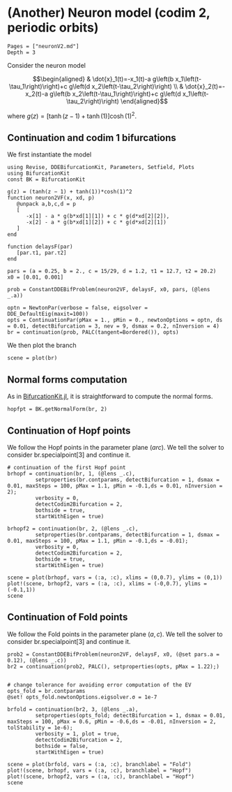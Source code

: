 # (Another) Neuron model (codim 2, periodic orbits)

```@contents
Pages = ["neuronV2.md"]
Depth = 3
```

Consider the neuron model

$$\begin{aligned}
& \dot{x}_1(t)=-x_1(t)-a g\left(b x_1\left(t-\tau_1\right)\right)+c g\left(d x_2\left(t-\tau_2\right)\right) \\
& \dot{x}_2(t)=-x_2(t)-a g\left(b x_2\left(t-\tau_1\right)\right)+c g\left(d x_1\left(t-\tau_2\right)\right)
\end{aligned}$$

where $g(z)=[\tanh (z-1)+\tanh (1)] \cosh (1)^2$. 

## Continuation and codim 1 bifurcations

We first instantiate the model

```@example TUTneuron2
using Revise, DDEBifurcationKit, Parameters, Setfield, Plots
using BifurcationKit
const BK = BifurcationKit

g(z) = (tanh(z − 1) + tanh(1))*cosh(1)^2
function neuron2VF(x, xd, p)
   @unpack a,b,c,d = p
   [
      -x[1] - a * g(b*xd[1][1]) + c * g(d*xd[2][2]),
      -x[2] - a * g(b*xd[1][2]) + c * g(d*xd[2][1])
   ]
end

function delaysF(par)
   [par.τ1, par.τ2]
end

pars = (a = 0.25, b = 2., c = 15/29, d = 1.2, τ1 = 12.7, τ2 = 20.2)
x0 = [0.01, 0.001]

prob = ConstantDDEBifProblem(neuron2VF, delaysF, x0, pars, (@lens _.a))

optn = NewtonPar(verbose = false, eigsolver = DDE_DefaultEig(maxit=100))
opts = ContinuationPar(pMax = 1., pMin = 0., newtonOptions = optn, ds = 0.01, detectBifurcation = 3, nev = 9, dsmax = 0.2, nInversion = 4)
br = continuation(prob, PALC(tangent=Bordered()), opts)
```

We then plot the branch

```@example TUTneuron2
scene = plot(br)
```

## Normal forms computation

As in [BifurcationKit.jl](https://github.com/rveltz/BifurcationKit.jl), it is straightforward to compute the normal forms.

```@example TUTneuron2
hopfpt = BK.getNormalForm(br, 2)
```

## Continuation of Hopf points
We follow the Hopf points in the parameter plane $(arc)$. We tell the solver to consider br.specialpoint[3] and continue it.

```@example TUTneuron2
# continuation of the first Hopf point
brhopf = continuation(br, 1, (@lens _.c),
         setproperties(br.contparams, detectBifurcation = 1, dsmax = 0.01, maxSteps = 100, pMax = 1.1, pMin = -0.1,ds = 0.01, nInversion = 2);
         verbosity = 0,
         detectCodim2Bifurcation = 2,
         bothside = true,
         startWithEigen = true)

brhopf2 = continuation(br, 2, (@lens _.c),
         setproperties(br.contparams, detectBifurcation = 1, dsmax = 0.01, maxSteps = 100, pMax = 1.1, pMin = -0.1,ds = -0.01);
         verbosity = 0,
         detectCodim2Bifurcation = 2,
         bothside = true,
         startWithEigen = true)

scene = plot(brhopf, vars = (:a, :c), xlims = (0,0.7), ylims = (0,1))
plot!(scene, brhopf2, vars = (:a, :c), xlims = (-0,0.7), ylims = (-0.1,1))
scene
```

## Continuation of Fold points
We follow the Fold points in the parameter plane $(a, c)$. We tell the solver to consider br.specialpoint[3] and continue it.

```@example TUTneuron2
prob2 = ConstantDDEBifProblem(neuron2VF, delaysF, x0, (@set pars.a = 0.12), (@lens _.c))
br2 = continuation(prob2, PALC(), setproperties(opts, pMax = 1.22);)


# change tolerance for avoiding error computation of the EV
opts_fold = br.contparams
@set! opts_fold.newtonOptions.eigsolver.σ = 1e-7

brfold = continuation(br2, 3, (@lens _.a),
         setproperties(opts_fold; detectBifurcation = 1, dsmax = 0.01, maxSteps = 100, pMax = 0.6, pMin = -0.6,ds = -0.01, nInversion = 2, tolStability = 1e-6);
         verbosity = 1, plot = true,
         detectCodim2Bifurcation = 2,
         bothside = false,
         startWithEigen = true)

scene = plot(brfold, vars = (:a, :c), branchlabel = "Fold")
plot!(scene, brhopf, vars = (:a, :c), branchlabel = "Hopf")
plot!(scene, brhopf2, vars = (:a, :c), branchlabel = "Hopf")
scene
```
